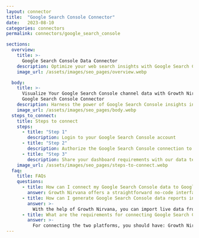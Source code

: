 ```yaml
---
layout: connector
title:  "Google Search Console Connector"
date:   2023-08-10
categories: connectors
permalink: connectors/google_search_console

sections:
  overview:
    title: >-
      Google Search Console Data Connector
    description: Optimize your web search insights with Google Search Console integration. Seamlessly merge search performance data from Google Search Console with Looker Studio's analytical capabilities, unlocking insights that shape SEO strategies, user experiences, and operational excellence.
    image_url: /assets/images/seo_pages/overview.webp

  body:
    title: >-
      Visualize Your Google Search Console channel data with Growth Nirvana's
      Google Search Console Connector
    description: Harness the power of Google Search Console insights integrated into Looker Studio for strategic SEO decisions.
    image_url: /assets/images/seo_pages/body.webp
  steps_to_connect:
    title: Steps to connect
    steps:
      - title: "Step 1"
        description: Login to your Google Search Console account
      - title: "Step 2"
        description: Authorize the Google Search Console connection to send data to Growth Nirvana
      - title: "Step 3"
        description: Share your dashboard requirements with our data team. We will build the report for you.
    image_url: /assets/images/seo_pages/steps-to-connect.webp
  faq:
    title: FAQs
    questions:
      - title: How can I connect my Google Search Console data to Google Data Studio/Looker Studio?
        answer: Growth Nirvana offers a straightforward no-code interface to connect to Google Search Console data sources.
      - title: How can I generate Google Search Console data reports in Looker Studio?
        answer: >-
          With the help of Growth Nirvana, you can import live data from Google Search Console into Looker Studio. These data can be viewed in charts, tables, and dashboards to generate branded reports that can be shared instantly.
      - title: What are the requirements for connecting Google Search Console and Looker Studio?
        answer: >-
          For connecting the two platforms, you should have: Growth Nirvana Account and Google Search Console Ads Account
---
```

